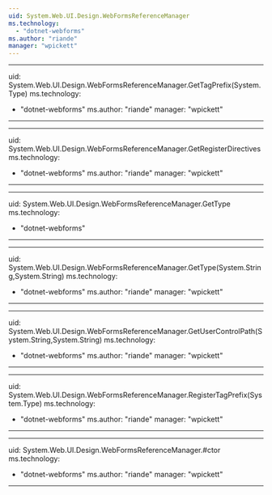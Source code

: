 ```yaml
---
uid: System.Web.UI.Design.WebFormsReferenceManager
ms.technology: 
  - "dotnet-webforms"
ms.author: "riande"
manager: "wpickett"
---
```


---
uid: System.Web.UI.Design.WebFormsReferenceManager.GetTagPrefix(System.Type)
ms.technology: 
  - "dotnet-webforms"
ms.author: "riande"
manager: "wpickett"
---

---
uid: System.Web.UI.Design.WebFormsReferenceManager.GetRegisterDirectives
ms.technology: 
  - "dotnet-webforms"
ms.author: "riande"
manager: "wpickett"
---

---
uid: System.Web.UI.Design.WebFormsReferenceManager.GetType
ms.technology: 
  - "dotnet-webforms"
---

---
uid: System.Web.UI.Design.WebFormsReferenceManager.GetType(System.String,System.String)
ms.technology: 
  - "dotnet-webforms"
ms.author: "riande"
manager: "wpickett"
---

---
uid: System.Web.UI.Design.WebFormsReferenceManager.GetUserControlPath(System.String,System.String)
ms.technology: 
  - "dotnet-webforms"
ms.author: "riande"
manager: "wpickett"
---

---
uid: System.Web.UI.Design.WebFormsReferenceManager.RegisterTagPrefix(System.Type)
ms.technology: 
  - "dotnet-webforms"
ms.author: "riande"
manager: "wpickett"
---

---
uid: System.Web.UI.Design.WebFormsReferenceManager.#ctor
ms.technology: 
  - "dotnet-webforms"
ms.author: "riande"
manager: "wpickett"
---

